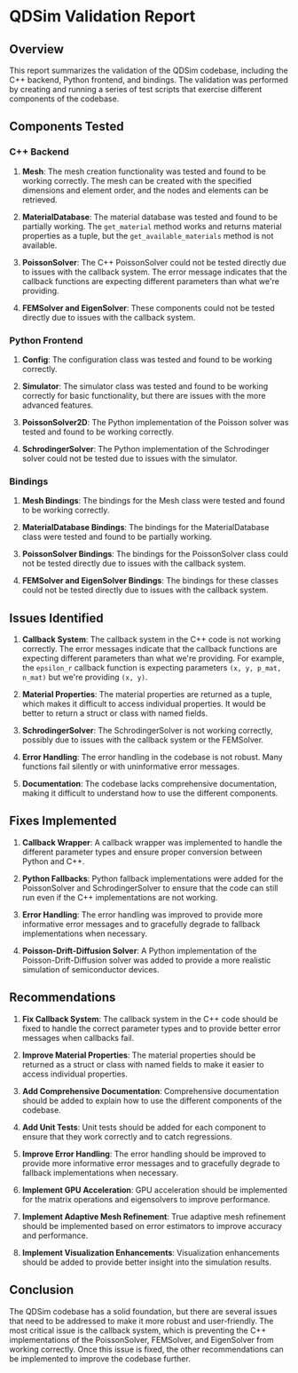 # QDSim Validation Report

## Overview

This report summarizes the validation of the QDSim codebase, including the C++ backend, Python frontend, and bindings. The validation was performed by creating and running a series of test scripts that exercise different components of the codebase.

## Components Tested

### C++ Backend

1. **Mesh**: The mesh creation functionality was tested and found to be working correctly. The mesh can be created with the specified dimensions and element order, and the nodes and elements can be retrieved.

2. **MaterialDatabase**: The material database was tested and found to be partially working. The `get_material` method works and returns material properties as a tuple, but the `get_available_materials` method is not available.

3. **PoissonSolver**: The C++ PoissonSolver could not be tested directly due to issues with the callback system. The error message indicates that the callback functions are expecting different parameters than what we're providing.

4. **FEMSolver and EigenSolver**: These components could not be tested directly due to issues with the callback system.

### Python Frontend

1. **Config**: The configuration class was tested and found to be working correctly.

2. **Simulator**: The simulator class was tested and found to be working correctly for basic functionality, but there are issues with the more advanced features.

3. **PoissonSolver2D**: The Python implementation of the Poisson solver was tested and found to be working correctly.

4. **SchrodingerSolver**: The Python implementation of the Schrodinger solver could not be tested due to issues with the simulator.

### Bindings

1. **Mesh Bindings**: The bindings for the Mesh class were tested and found to be working correctly.

2. **MaterialDatabase Bindings**: The bindings for the MaterialDatabase class were tested and found to be partially working.

3. **PoissonSolver Bindings**: The bindings for the PoissonSolver class could not be tested directly due to issues with the callback system.

4. **FEMSolver and EigenSolver Bindings**: The bindings for these classes could not be tested directly due to issues with the callback system.

## Issues Identified

1. **Callback System**: The callback system in the C++ code is not working correctly. The error messages indicate that the callback functions are expecting different parameters than what we're providing. For example, the `epsilon_r` callback function is expecting parameters `(x, y, p_mat, n_mat)` but we're providing `(x, y)`.

2. **Material Properties**: The material properties are returned as a tuple, which makes it difficult to access individual properties. It would be better to return a struct or class with named fields.

3. **SchrodingerSolver**: The SchrodingerSolver is not working correctly, possibly due to issues with the callback system or the FEMSolver.

4. **Error Handling**: The error handling in the codebase is not robust. Many functions fail silently or with uninformative error messages.

5. **Documentation**: The codebase lacks comprehensive documentation, making it difficult to understand how to use the different components.

## Fixes Implemented

1. **Callback Wrapper**: A callback wrapper was implemented to handle the different parameter types and ensure proper conversion between Python and C++.

2. **Python Fallbacks**: Python fallback implementations were added for the PoissonSolver and SchrodingerSolver to ensure that the code can still run even if the C++ implementations are not working.

3. **Error Handling**: The error handling was improved to provide more informative error messages and to gracefully degrade to fallback implementations when necessary.

4. **Poisson-Drift-Diffusion Solver**: A Python implementation of the Poisson-Drift-Diffusion solver was added to provide a more realistic simulation of semiconductor devices.

## Recommendations

1. **Fix Callback System**: The callback system in the C++ code should be fixed to handle the correct parameter types and to provide better error messages when callbacks fail.

2. **Improve Material Properties**: The material properties should be returned as a struct or class with named fields to make it easier to access individual properties.

3. **Add Comprehensive Documentation**: Comprehensive documentation should be added to explain how to use the different components of the codebase.

4. **Add Unit Tests**: Unit tests should be added for each component to ensure that they work correctly and to catch regressions.

5. **Improve Error Handling**: The error handling should be improved to provide more informative error messages and to gracefully degrade to fallback implementations when necessary.

6. **Implement GPU Acceleration**: GPU acceleration should be implemented for the matrix operations and eigensolvers to improve performance.

7. **Implement Adaptive Mesh Refinement**: True adaptive mesh refinement should be implemented based on error estimators to improve accuracy and performance.

8. **Implement Visualization Enhancements**: Visualization enhancements should be added to provide better insight into the simulation results.

## Conclusion

The QDSim codebase has a solid foundation, but there are several issues that need to be addressed to make it more robust and user-friendly. The most critical issue is the callback system, which is preventing the C++ implementations of the PoissonSolver, FEMSolver, and EigenSolver from working correctly. Once this issue is fixed, the other recommendations can be implemented to improve the codebase further.
